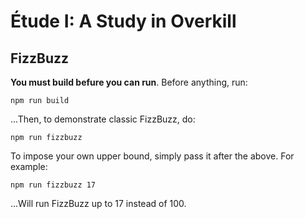 # Étude I: A Study in Overkill

## FizzBuzz

**You must build befure you can run**. Before anything, run:

```
npm run build
```

...Then, to demonstrate classic FizzBuzz, do:

```
npm run fizzbuzz
```

To impose your own upper bound, simply pass it after the above. For example:

```
npm run fizzbuzz 17
```

...Will run FizzBuzz up to 17 instead of 100.
